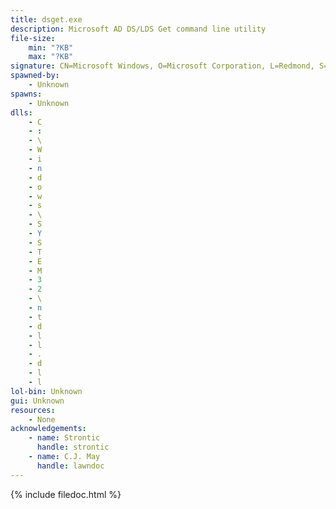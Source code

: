 ```yaml
---
title: dsget.exe
description: Microsoft AD DS/LDS Get command line utility
file-size:
    min: "?KB"
    max: "?KB"
signature: CN=Microsoft Windows, O=Microsoft Corporation, L=Redmond, S=Washington, C=US
spawned-by:
    - Unknown
spawns:
    - Unknown
dlls:
    - C
    - :
    - \
    - W
    - i
    - n
    - d
    - o
    - w
    - s
    - \
    - S
    - Y
    - S
    - T
    - E
    - M
    - 3
    - 2
    - \
    - n
    - t
    - d
    - l
    - l
    - .
    - d
    - l
    - l
lol-bin: Unknown
gui: Unknown
resources:
    - None
acknowledgements:
    - name: Strontic
      handle: strontic
    - name: C.J. May
      handle: lawndoc
---
```


{% include filedoc.html %}
